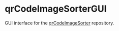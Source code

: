 # qrCodeImageSorterGUI
GUI interface for the [qrCodeImageSorter](https://github.com/jonpecar/qrCodeImageSorter) repository.
